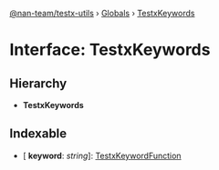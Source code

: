 [@nan-team/testx-utils](../README.md) › [Globals](../globals.md) › [TestxKeywords](testxkeywords.md)

# Interface: TestxKeywords

## Hierarchy

* **TestxKeywords**

## Indexable

* \[ **keyword**: *string*\]: [TestxKeywordFunction](../globals.md#testxkeywordfunction)

